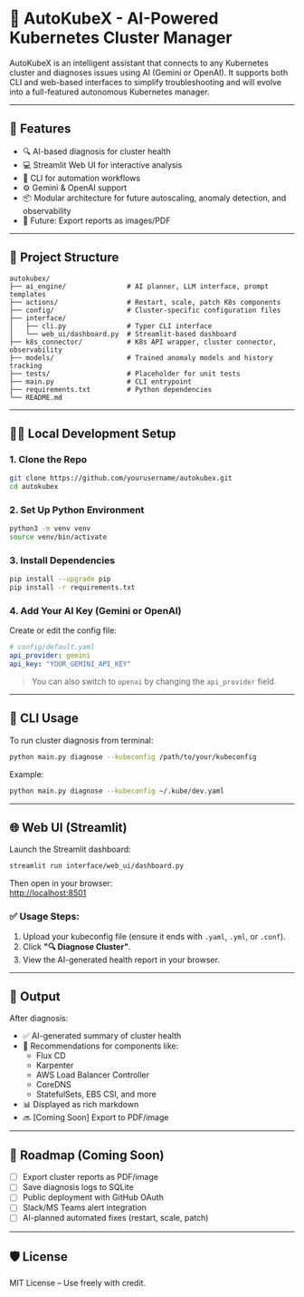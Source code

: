 # 🤖 AutoKubeX - AI-Powered Kubernetes Cluster Manager

AutoKubeX is an intelligent assistant that connects to any Kubernetes cluster and diagnoses issues using AI (Gemini or OpenAI). It supports both CLI and web-based interfaces to simplify troubleshooting and will evolve into a full-featured autonomous Kubernetes manager.

---

## 🚀 Features

- 🔍 AI-based diagnosis for cluster health
- 💻 Streamlit Web UI for interactive analysis
- 💬 CLI for automation workflows
- ⚙️ Gemini & OpenAI support
- 📦 Modular architecture for future autoscaling, anomaly detection, and observability
- 📄 Future: Export reports as images/PDF

---

## 📁 Project Structure

```
autokubex/
├── ai_engine/               # AI planner, LLM interface, prompt templates
├── actions/                 # Restart, scale, patch K8s components
├── config/                  # Cluster-specific configuration files
├── interface/
│   ├── cli.py               # Typer CLI interface
│   └── web_ui/dashboard.py  # Streamlit-based dashboard
├── k8s_connector/           # K8s API wrapper, cluster connector, observability
├── models/                  # Trained anomaly models and history tracking
├── tests/                   # Placeholder for unit tests
├── main.py                  # CLI entrypoint
├── requirements.txt         # Python dependencies
└── README.md
```

---

## 🧑‍💻 Local Development Setup

### 1. Clone the Repo

```bash
git clone https://github.com/yourusername/autokubex.git
cd autokubex
```

### 2. Set Up Python Environment

```bash
python3 -m venv venv
source venv/bin/activate
```

### 3. Install Dependencies

```bash
pip install --upgrade pip
pip install -r requirements.txt
```

### 4. Add Your AI Key (Gemini or OpenAI)

Create or edit the config file:

```yaml
# config/default.yaml
api_provider: gemini
api_key: "YOUR_GEMINI_API_KEY"
```

> You can also switch to `openai` by changing the `api_provider` field.

---

## 🧪 CLI Usage

To run cluster diagnosis from terminal:

```bash
python main.py diagnose --kubeconfig /path/to/your/kubeconfig
```

Example:

```bash
python main.py diagnose --kubeconfig ~/.kube/dev.yaml
```

---

## 🌐 Web UI (Streamlit)

Launch the Streamlit dashboard:

```bash
streamlit run interface/web_ui/dashboard.py
```

Then open in your browser:  
[http://localhost:8501](http://localhost:8501)

### ✅ Usage Steps:

1. Upload your kubeconfig file (ensure it ends with `.yaml`, `.yml`, or `.conf`).
2. Click **"🔍 Diagnose Cluster"**.
3. View the AI-generated health report in your browser.

---

## 📌 Output

After diagnosis:

- ✅ AI-generated summary of cluster health
- 🚨 Recommendations for components like:
  - Flux CD
  - Karpenter
  - AWS Load Balancer Controller
  - CoreDNS
  - StatefulSets, EBS CSI, and more
- 📊 Displayed as rich markdown
- 🔜 [Coming Soon] Export to PDF/image

---

## 🧭 Roadmap (Coming Soon)

- [ ] Export cluster reports as PDF/image
- [ ] Save diagnosis logs to SQLite
- [ ] Public deployment with GitHub OAuth
- [ ] Slack/MS Teams alert integration
- [ ] AI-planned automated fixes (restart, scale, patch)

---

## 🛡️ License

MIT License – Use freely with credit.
